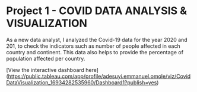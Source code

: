 # Project 1 - COVID DATA ANALYSIS & VISUALIZATION 
As a new data analyst, I analyzed the Covid-19 data for the year 2020 and 201, to check the indicators such as number of people affected in each country and continent. This data also helps to provide the percentage of population affected per country.

[View the interactive dashboard here] (https://public.tableau.com/app/profile/adesuyi.emmanuel.omole/viz/CovidDataVisualization_16934282535960/Dashboard1?publish=yes)

